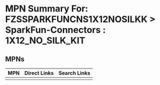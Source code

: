 



# MPN Summary For: FZSSPARKFUNCNS1X12NOSILKK > SparkFun-Connectors : 1X12_NO_SILK_KIT

## MPNs
  

|MPN|Direct Links|Search Links|
| :--- | :--- | :--- |
||||
